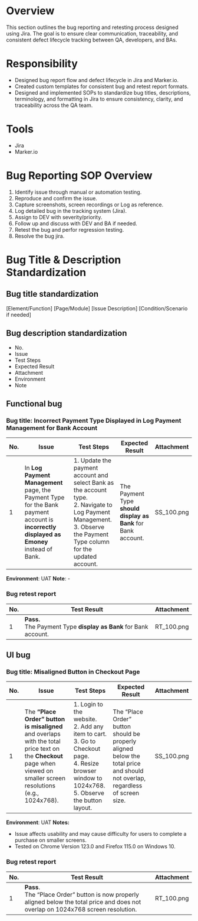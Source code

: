 # Overview

This section outlines the bug reporting and retesting process designed using Jira. The goal is to ensure clear communication, traceability, and consistent defect lifecycle tracking between QA, developers, and BAs.

# Responsibility
- Designed bug report flow and defect lifecycle in Jira and Marker.io.
- Created custom templates for consistent bug and retest report formats.
- Designed and implemented SOPs to standardize bug titles, descriptions, terminology, and formatting in Jira to ensure consistency, clarity, and traceability across the QA team.

# Tools
- Jira
- Marker.io

# Bug Reporting SOP Overview

1. Identify issue through manual or automation testing.
2. Reproduce and confirm the issue.
3. Capture screenshots, screen recordings or Log as reference.
4. Log detailed bug in the tracking system (Jira).
5. Assign to DEV with severity/priority.
6. Follow up and discuss with DEV and BA if needed.
7. Retest the bug and perfor regression testing.
8. Resolve the bug jira.


# Bug Title & Description Standardization

## Bug title standardization
[Element/Function] [Page/Module] [Issue Description] [Condition/Scenario if needed]

## Bug description standardization
- No.
- Issue
- Test Steps
- Expected Result
- Attachment
- Environment
- Note

## Functional bug

### Bug title: Incorrect Payment Type Displayed in Log Payment Management for Bank Account

| No. | Issue | Test Steps | Expected Result | Attachment |
|-----|-------|------------|-----------------|------------|
| 1   | In **Log Payment Management** page, the Payment Type for the Bank payment account is **incorrectly displayed as Emoney** instead of Bank. | 1. Update the payment account and select Bank as the account type. <br> 2. Navigate to Log Payment Management. <br> 3. Observe the Payment Type column for the updated account. | The Payment Type **should display as Bank** for Bank account. | SS_100.png|

**Environment**: UAT
**Note**: -

### Bug retest report

| No. | Test Result | Attachment |
|-----|-------|------------|
| 1   | **Pass.** <br> The Payment Type **display as Bank** for Bank account.| RT_100.png|

## UI bug

### Bug title: Misaligned Button in Checkout Page

| No. | Issue | Test Steps | Expected Result | Attachment |
|-----|-------|------------|-----------------|------------|
| 1   | The **“Place Order” button is misaligned** and overlaps with the total price text on the **Checkout** page when viewed on smaller screen resolutions (e.g., 1024x768). | 1. Login to the website. <br> 2. Add any item to cart. <br> 3. Go to Checkout page. <br> 4. Resize browser window to 1024x768. <br> 5. Observe the button layout. | The “Place Order” button should be properly aligned below the total price and should not overlap, regardless of screen size. | SS_100.png |

**Environment**: UAT
**Notes:**
- Issue affects usability and may cause difficulty for users to complete a purchase on smaller screens.
- Tested on Chrome Version 123.0 and Firefox 115.0 on Windows 10.

### Bug retest report

| No. | Test Result | Attachment |
|-----|-------------|------------|
| 1   | **Pass**. <br> The “Place Order” button is now properly aligned below the total price and does not overlap on 1024x768 screen resolution. | RT_100.png |
